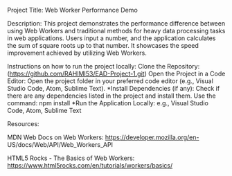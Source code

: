 
Project Title: Web Worker Performance Demo

Description:
This project demonstrates the performance difference between using Web Workers and traditional methods for heavy data processing tasks in web applications. Users input a number, and the application calculates the sum of square roots up to that number. It showcases the speed improvement achieved by utilizing Web Workers.

Instructions on how to run the project locally: Clone the Repository: (https://github.com/RAHIMI53/EAD-Project-1.git) Open the Project in a Code Editor: Open the project folder in your preferred code editor (e.g., Visual Studio Code, Atom, Sublime Text). *Install Dependencies (if any): Check if there are any dependencies listed in the project and install them. Use the command: npm install *Run the Application Locally: e.g., Visual Studio Code, Atom, Sublime Text

Resources:

MDN Web Docs on Web Workers: https://developer.mozilla.org/en-
US/docs/Web/API/Web_Workers_API

HTML5 Rocks - The Basics of Web Workers:
https://www.html5rocks.com/en/tutorials/workers/basics/
